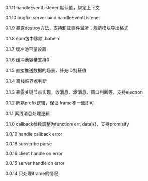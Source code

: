 0.1.11
handleEventListener 默认值，绑定上下文

0.1.10
bugfix: server bind handleEventListener

0.1.9
暴露destroy方法，支持卸载事件监听；规范模块导出格式

0.1.8
npm包中移除 .babelrc

0.1.7
缓冲池容量设置

0.1.6
缓冲池容量支持0

0.1.5
直接推送数据的场景，补充ID特征值

0.1.4
离线临界点判断

0.1.3
暴露关键节点实现，收消息、发消息、窗口判断等，支持electron

0.1.2
解耦prefix逻辑，保证iframe不一致即可

0.1.1
离线消息处理逻辑

0.1.0
callback参数调整为function(err, data){}，支持promisify

0.0.19
handle callback error

0.0.18
subscribe parse

0.0.16
client handle on error

0.0.15
server handle on error

0.0.14
只处理iframe的情况
